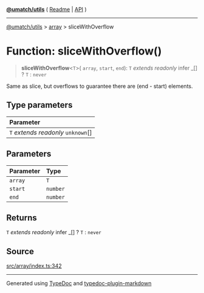 [**@umatch/utils**](../../README.md) ( [Readme](../../README.md) \| [API](../../API.md) )

---

[@umatch/utils](../../API.md) > [array](../README.md) > sliceWithOverflow

# Function: sliceWithOverflow()

> **sliceWithOverflow**\<`T`\>(
> `array`,
> `start`,
> `end`): `T` _extends_ _readonly_ infer \_[] ? `T` : `never`

Same as slice, but overflows to guarantee there are (end - start) elements.

## Type parameters

| Parameter                            |
| :----------------------------------- |
| `T` _extends_ _readonly_ `unknown`[] |

## Parameters

| Parameter | Type     |
| :-------- | :------- |
| `array`   | `T`      |
| `start`   | `number` |
| `end`     | `number` |

## Returns

`T` _extends_ _readonly_ infer \_[] ? `T` : `never`

## Source

[src/array/index.ts:342](https://github.com/umatch-oficial/utils/blob/a9008ad/src/array/index.ts#L342)

---

Generated using [TypeDoc](https://typedoc.org/) and [typedoc-plugin-markdown](https://www.npmjs.com/package/typedoc-plugin-markdown)
